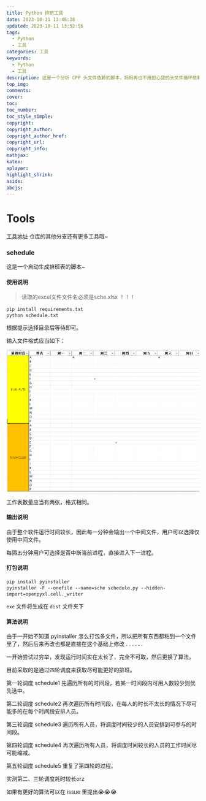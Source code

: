 ```yaml
---
title: Python 排班工具
date: 2023-10-11 13:46:38
updated: 2023-10-11 13:52:56
tags:
  - Python
  - 工具
categories: 工具
keywords:
  - Python
  - 工具
description: 这是一个分析 CPP 头文件依赖的脚本，妈妈再也不用担心我的头文件循环依赖啦！
top_img:
comments:
cover:
toc:
toc_number:
toc_style_simple:
copyright:
copyright_author:
copyright_author_href:
copyright_url:
copyright_info:
mathjax:
katex:
aplayer:
highlight_shrink:
aside:
abcjs:
---
```


# Tools

[工具地址](https://github.com/Cx330-502/Tools/tree/schedule) 仓库的其他分支还有更多工具哦~

### schedule

这是一个自动生成排班表的脚本~

#### 使用说明

> 读取的excel文件文件名必须是sche.xlsx ！！！

```shell
pip install requirements.txt
python schedule.txt
```

根据提示选择目录后等待即可。

输入文件格式应当如下：

![文件格式](/files_/pics/post_pics/2023-10/2023-10-11-排班工具/pic1.png)

工作表数量应当有两张，格式相同。

#### 输出说明

由于整个软件运行时间较长，因此每一分钟会输出一个中间文件，用户可以选择仅使用中间文件。

每隔五分钟用户可选择是否中断当前进程，直接进入下一进程。

#### 打包说明

```shell
pip install pyinstaller
pyinstaller -F --onefile --name=sche schedule.py --hidden-import=openpyxl.cell._writer
```

`exe` 文件将生成在 `dist` 文件夹下 

#### 算法说明

由于一开始不知道 pyinstaller 怎么打包多文件，所以把所有东西都粘到一个文件里了，然后后来再改也都是直接在这个基础上修改 . . . . . .

一开始尝试过穷举，发现运行时间实在太长了，完全不可取，然后更换了算法。

目前采取的是通过四轮调度来获取尽可能更好的排班。

第一轮调度 schedule1 先遍历所有的时间段，若某一时间段内可用人数较少则优先选中。

第二轮调度 schedule2 再次遍历所有时间段，在每人的时长不太长的情况下尽可能多的在每个时间段安排人员。

第三轮调度 schedule3 遍历所有人员，将调度时间较少的人员安排到可参与的时间段。

第四轮调度 schedule4 再次遍历所有人员，将调度时间较长的人员的工作时间尽可能缩减。

第五轮调度 schedule5 重复了第四轮的过程。

实测第二、三轮调度耗时较长orz

如果有更好的算法可以在 issue 里提出😭😭😭
